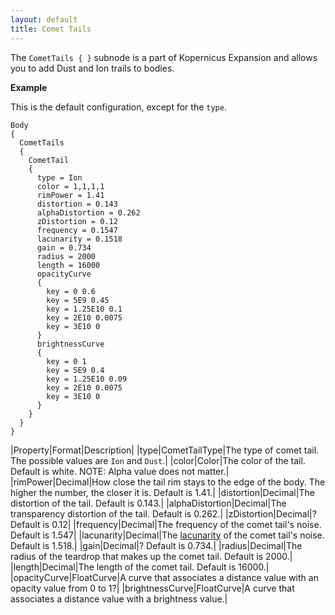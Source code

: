 ```yaml
---
layout: default
title: Comet Tails
---
```


The `CometTails { }` subnode is a part of Kopernicus Expansion and allows you to add Dust and Ion trails to bodies.

**Example**

This is the default configuration, except for the `type`.
```
Body
{
  CometTails
  {
    CometTail
    { 
      type = Ion
      color = 1,1,1,1
      rimPower = 1.41
      distortion = 0.143
      alphaDistortion = 0.262
      zDistortion = 0.12
      frequency = 0.1547
      lacunarity = 0.1518
      gain = 0.734
      radius = 2000
      length = 16000
      opacityCurve
      {
        key = 0 0.6
        key = 5E9 0.45
        key = 1.25E10 0.1
        key = 2E10 0.0075
        key = 3E10 0
      }
      brightnessCurve
      {
        key = 0 1
        key = 5E9 0.4
        key = 1.25E10 0.09
        key = 2E10 0.0075
        key = 3E10 0
      }
    }
  }
}
```

|Property|Format|Description|
|type|CometTailType|The type of comet tail. The possible values are `Ion` and `Dust`.|
|color|Color|The color of the tail. Default is white. NOTE: Alpha value does not matter.|
|rimPower|Decimal|How close the tail rim stays to the edge of the body. The higher the number, the closer it is. Default is 1.41.|
|distortion|Decimal|The distortion of the tail. Default is 0.143.|
|alphaDistortion|Decimal|The transparency distortion of the tail. Default is 0.262.|
|zDistortion|Decimal|? Default is 0.12|
|frequency|Decimal|The frequency of the comet tail's noise. Default is 1.547|
|lacunarity|Decimal|The [lacunarity](https://en.wikipedia.org/wiki/Lacunarity) of the comet tail's noise. Default is 1.518.|
|gain|Decimal|? Default is 0.734.|
|radius|Decimal|The radius of the teardrop that makes up the comet tail. Default is 2000.|
|length|Decimal|The length of the comet tail. Default is 16000.|
|opacityCurve|FloatCurve|A curve that associates a distance value with an opacity value from 0 to 1?|
|brightnessCurve|FloatCurve|A curve that associates a distance value with a brightness value.|
